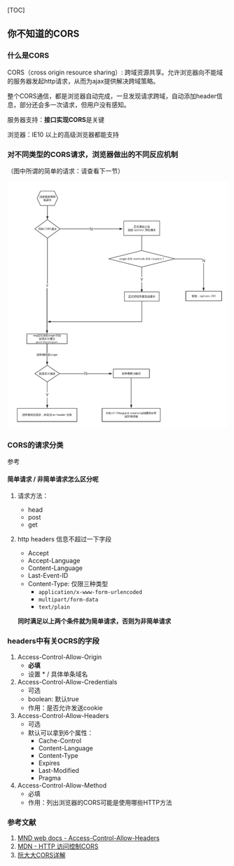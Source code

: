 [TOC]

## 你不知道的CORS

### 什么是CORS

CORS（cross origin resource sharing）: 跨域资源共享。允许浏览器向不能域的服务器发起http请求，从而为ajax提供解决跨域策略。

整个CORS通信，都是浏览器自动完成，一旦发现请求跨域，自动添加header信息，部分还会多一次请求，但用户没有感知。

服务器支持：**接口实现CORS**是关键

浏览器：IE10 以上的高级浏览器都能支持



### 对不同类型的CORS请求，浏览器做出的不同反应机制

（图中所谓的简单的请求：请查看下一节）

![=处理流程分析](https://raw.githubusercontent.com/IssacSix/gitImags/master/20171128/cors.png)



### CORS的请求分类

参考

#### 简单请求 / 非简单请求怎么区分呢

1. 请求方法：
   * head
   * post
   * get
2. http headers 信息不超过一下字段
   * Accept
   * Accept-Language
   * Content-Language
   * Last-Event-ID
   * Content-Type: 仅限三种类型 
     * `application/x-www-form-urlencoded`
     * `multipart/form-data`
     * `text/plain`

   **同时满足以上两个条件就为简单请求，否则为非简单请求**



### headers中有关OCRS的字段

1. Access-Control-Allow-Origin
   * **必填**
   * 设置 * /  具体单条域名 
2. Access-Control-Allow-Credentials
   * 可选
   * boolean: 默认true
   * 作用：是否允许发送cookie
3. Access-Control-Allow-Headers
   * 可选
   * 默认可以拿到6个属性：
     * Cache-Control
     * Content-Language
     * Content-Type
     * Expires
     * Last-Modified
     * Pragma
4. Access-Control-Allow-Method
   * 必填
   * 作用：列出浏览器的CORS可能是使用哪些HTTP方法




### 参考文献

1. [MND web docs - Access-Control-Allow-Headers](https://developer.mozilla.org/zh-CN/docs/Web/HTTP/Headers/Access-Control-Allow-Headers)
2. [MDN - HTTP 访问控制CORS](https://developer.mozilla.org/zh-CN/docs/Web/HTTP/Access_control_CORS)
3. [阮大大CORS详解](http://www.ruanyifeng.com/blog/2016/04/cors.html)



